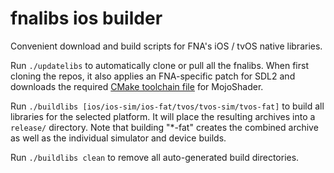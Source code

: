 # fnalibs ios builder
Convenient download and build scripts for FNA's iOS / tvOS native libraries.

Run `./updatelibs` to automatically clone or pull all the fnalibs. When first cloning the repos, it also applies an FNA-specific patch for SDL2 and downloads the required [CMake toolchain file](https://github.com/leetal/ios-cmake) for MojoShader.

Run `./buildlibs [ios/ios-sim/ios-fat/tvos/tvos-sim/tvos-fat]` to build all libraries for the selected platform. It will place the resulting archives into a `release/` directory.
Note that building "*-fat" creates the combined archive as well as the individual simulator and device builds.

Run `./buildlibs clean` to remove all auto-generated build directories.
